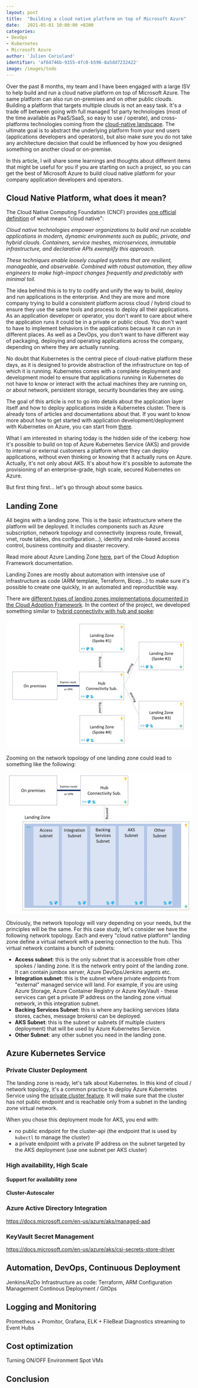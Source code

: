```yaml
---
layout: post
title:  "Building a cloud native platform on top of Microsoft Azure"
date:   2021-05-01 10:00:00 +0200
categories: 
- DevOps
- Kubernetes
- Microsoft Azure
author: 'Julien Corioland'
identifier: 'af64746b-9155-4fc0-b596-8a5dd7232422'
image: /images/todo
---
```


Over the past 8 months, my team and I have been engaged with a large ISV to help build and run a cloud native platform on top of Microsoft Azure. The same platform can also run on-premises and on other public clouds. Building a platform that targets multiple clouds is not an easy task. It's a trade off between going with full managed 1st party technologies (most of the time available as PaaS/SaaS, so easy to use / operate), and cross-platforms technologies coming from the [cloud-native landscape](https://landscape.cncf.io/). The ultimate goal is to abstract the underlying platform from your end users (applications developers and operators), but also make sure you do not take any architecture decision that could be influenced by how you designed something on another cloud or on-premise.

In this article, I will share some learnings and thoughts about different items that might be useful for you if you are starting on such a project, so you can get the best of Microsoft Azure to build cloud native platform for your company application developers and operators.

<!--more-->

## Cloud Native Platform, what does it mean?

The Cloud Native Computing Foundation (CNCF) provides [one official definition](https://github.com/cncf/foundation/blob/master/charter.md) of what means "cloud native":

*Cloud native technologies empower organizations to build and run scalable applications in modern, dynamic environments such as public, private, and hybrid clouds. Containers, service meshes, microservices, immutable infrastructure, and declarative APIs exemplify this approach.*

*These techniques enable loosely coupled systems that are resilient, manageable, and observable. Combined with robust automation, they allow engineers to make high-impact changes frequently and predictably with minimal toil.*

The idea behind this is to try to codify and unify the way to build, deploy and run applications in the enterprise. And they are more and more company trying to build a consistent platform across cloud / hybrid cloud to ensure they use the same tools and process to deploy all their applications. As an application developer or operator, you don't want to care about where the application runs it could be in a private or public cloud. You don't want to have to implement behaviors in the applications because it can run in different places. As well as a DevOps, you don't want to have different way of packaging, deploying and operating applications across the company, depending on where they are actually running.

No doubt that Kubernetes is the central piece of cloud-native platform these days, as it is designed to provide abstraction of the infrastructure on top of which it is running. Kubernetes comes with a complete deployment and development model to ensure that applications running in Kubernetes do not have to know or interact with the actual machines they are running on, or about network, persistent storage, security boundaries they are using.

The goal of this article is not to go into details about the application layer itself and how to deploy applications inside a Kubernetes cluster. There is already tons of articles and documentations about that. If you want to know more about how to get started with application development/deployment with Kubernetes on Azure, you can start from [there](https://docs.microsoft.com/en-us/azure/aks/concepts-clusters-workloads).

What I am interested in sharing today is the hidden side of the iceberg: how it's possible to build on top of Azure Kubernetes Service (AKS) and provide to internal or external customers a platform where they can deploy applications, without even thinking or knowing that it actually runs on Azure. Actually, it's not only about AKS. It's about how it's possible to automate the provisioning of an enterprise-grade, high scale, secured Kubernetes on Azure.

But first thing first... let's go through about some basics.

## Landing Zone

All begins with a landing zone. This is the basic infrastructure where the platform will be deployed. It includes components such as Azure subscription, network topology and connectivity (express route, firewall, vnet, route tables, dns configuration...), identity and role-based access control, business continuity and disaster recovery.

Read more about Azure Landing Zone [here](https://docs.microsoft.com/en-us/azure/cloud-adoption-framework/ready/landing-zone/), part of the Cloud Adoption Framework documentation.

Landing Zones are mostly about automation with intensive use of infrastructure as code (ARM template, Terraform, Bicep...) to make sure it's possible to create one quickly, in an automated and reproductible way.

There are [different types of landing zones implementations documented in the Cloud Adoption Framework](https://docs.microsoft.com/en-us/azure/cloud-adoption-framework/ready/landing-zone/implementation-options#implementation-options). In the context of the project, we developed something similar to [hybrid connectivity with hub and spoke](https://github.com/Azure/Enterprise-Scale/blob/main/docs/reference/adventureworks/README.md):

![Hub & Spoke Landing Zone](/images/building-cloud-native-platform-microsoft-azure/hub-spoke-landing-zone.jpg)

Zooming on the network topology of one landing zone could lead to something like the following:

![Landing Zone Network Topology](/images/building-cloud-native-platform-microsoft-azure/landing-zone-network.jpg)

Obviously, the network topology will vary depending on your needs, but the principles will be the same. For this case study, let's consider we have the following network topology. Each and every "cloud native platform" landing zone define a virtual network with a peering connection to the hub. This virtual network contains a bunch of subnets:
- **Access subnet**: this is the only subnet that is accessible from other spokes / landing zone. It is the network entry point of the landing zone. It can contain jumbox server, Azure DevOps/Jenkins agents etc.
- **Integration subnet**: this is the subnet where private endpoints from "external" managed service will land. For example, if you are using Azure Storage, Azure Container Registry or Azure KeyVault - these services can get a private IP address on the landing zone virtual network, in this integration subnet.
- **Backing Services Subnet**: this is where any backing services (data stores, caches, message brokers) can be deployed.
- **AKS Subnet**: this is the subnet or subnets (if multiple clusters deployment) that will be used by Azure Kubernetes Service.
- **Other Subnet**: any other subnet you need in the landing zone. 

## Azure Kubernetes Service

### Private Cluster Deployment

The landing zone is ready, let's talk about Kubernetes. In this kind of cloud / network topology, it's a common practice to deploy Azure Kubernetes Service using the [private cluster feature](https://docs.microsoft.com/en-us/azure/aks/private-clusters). It will make sure that the cluster has not public endpoint and is reachable only from a subnet in the landing zone virtual network.

When you chose this deployment mode for AKS, you end with:
- no public endpoint for the cluster-api (the endpoint that is used by `kubectl` to manage the cluster)
- a private endpoint with a private IP address on the subnet targeted by the AKS deployment (use one subnet per AKS cluster)

### High availability, High Scale

#### Support for availability zone
#### Cluster-Autoscaler

### Azure Active Directory Integration

https://docs.microsoft.com/en-us/azure/aks/managed-aad

### KeyVault Secret Management

https://docs.microsoft.com/en-us/azure/aks/csi-secrets-store-driver

## Automation, DevOps, Continuous Deployment

Jenkins/AzDo
Infrastructure as code: Terraform, ARM
Configuration Management
Continous Deployment / GitOps

## Logging and Monitoring

Prometheus + Promitor, Grafana, ELK + FileBeat
Diagnostics streaming to Event Hubs

## Cost optimization

Turning ON/OFF Environment
Spot VMs

## Conclusion

